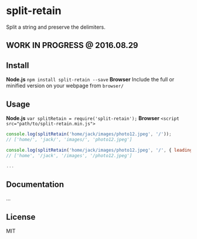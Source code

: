 # split-retain
Split a string and preserve the delimiters.

## WORK IN PROGRESS @ 2016.08.29

## Install

**Node.js**
`npm install split-retain --save`
**Browser**
Include the full or minified version on your webpage from `browser/`

## Usage

**Node.js**
`var splitRetain = require('split-retain');`
**Browser**
`<script src="path/to/split-retain.min.js">`

```js
console.log(splitRetain('home/jack/images/photo12.jpeg', '/'));
// ['home/', 'jack/', 'images/', 'photo12.jpeg']

console.log(splitRetain('home/jack/images/photo12.jpeg', '/', { leadingSeparator: true }));
// ['home', '/jack', '/images', '/photo12.jpeg']

...
```

## Documentation

...

## License

MIT

